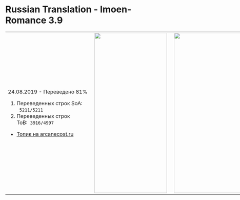 # Russian Translation - Imoen-Romance 3.9 
<table style="height: 510px; width: 991px;">
<tbody>
<tr>
<td style="width: 263px;">
<p>24.08.2019 - Переведено 81%</p>
<ol>
<li>Переведенных строк SoA: &nbsp;&nbsp;<code>5211/5211</code>&nbsp;</li>
<li>Переведенных строк ToB:&nbsp;&nbsp;<code>3916/4997</code>&nbsp;</li>
</ol>
<ul>
<li><a href="https://arcanecoast.ru/forum/viewtopic.php?f=6&amp;t=875" rel="nofollow">Топик на arcanecost.ru</a></li>
</ul>
</td>
<td style="width: 232px;"><img src="https://i.imgur.com/eLqfD42.png" width="226" height="500" /></td>
<td style="width: 476px;"><img src="https://i.imgur.com/NxBdI8l.png" width="226" height="500" /></td>
</tr>
</tbody>
</table>

